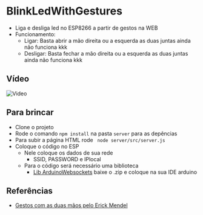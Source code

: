 # BlinkLedWithGestures
- Liga e desliga led no ESP8266 a partir de gestos na WEB
- Funcionamento: 
    - Ligar: Basta abrir a mão direita ou a esquerda as duas juntas ainda não funciona kkk
    - Desligar: Basta fechar a mão direita ou a esquerda as duas juntas ainda não funciona kkk

## Vídeo
![Video]()

## Para brincar
- Clone o projeto
- Rode o comando `npm install` na pasta `server` para as depências
- Para subir a página HTML rode ` node server/src/server.js`
- Coloque o código no ESP
    - Nele coloque os dados de sua rede
        - SSID, PASSWORD e IPlocal
    - Para o código será necessário uma biblioteca
        - [Lib ArduinoWebsockets](https://github.com/gilmaimon/ArduinoWebsockets/releases) baixe o .zip e coloque na sua IDE arduino 

## Referências
- [Gestos com as duas mãos pelo Erick Mendel](https://github.com/ErickWendel/fingerpose)